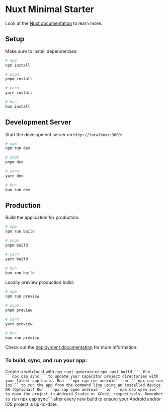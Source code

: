 # Nuxt Minimal Starter

Look at the [Nuxt documentation](https://nuxt.com/docs/getting-started/introduction) to learn more.

## Setup

Make sure to install dependencies:

```bash
# npm
npm install

# pnpm
pnpm install

# yarn
yarn install

# bun
bun install
```

## Development Server

Start the development server on `http://localhost:3000`:

```bash
# npm
npm run dev

# pnpm
pnpm dev

# yarn
yarn dev

# bun
bun run dev
```

## Production

Build the application for production:

```bash
# npm
npm run build

# pnpm
pnpm build

# yarn
yarn build

# bun
bun run build
```

Locally preview production build:

```bash
# npm
npm run preview

# pnpm
pnpm preview

# yarn
yarn preview

# bun
bun run preview
```

Check out the [deployment documentation](https://nuxt.com/docs/getting-started/deployment) for more information.


### To build, sync, and run your app:

Create a web build with ```npx nuxi generate``` or ````npx nuxi build```.
Run ```npx cap sync``` to update your Capacitor project directories with your latest app build.
Run ```npx cap run android``` or ```npx cap run ios``` to run the app from the command line using an installed device OR
(Optional) Run ```npx cap open android``` or ```npx cap open ios``` to open the project in Android Studio or XCode, respectively.
Remember to ````run npx cap sync``` after every new build to ensure your Android and/or iOS project is up-to-date.
